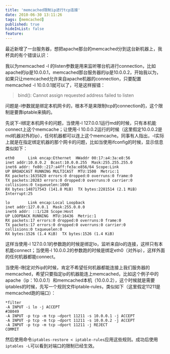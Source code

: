 ```yaml
---
title: 'memcached限制ip进行tcp连接'
date: 2010-06-30 13:11:26
tags: [memcached]
published: true
hideInList: false
feature: 
---
```

最近新增了一台服务器，想把apache那台的memcached分到这台新机器上，我杯具的有个错误认识：

我以为memcached -l 的listen参数是用来监听哪台机进行connection，比如apache的ip是10.0.0.1，memcached那台服务器的ip是10.0.0.2，开始我以为，如果只让memcached允许来自apache机器的connection，只要配置memcached -l 10.0.0.1就可以了，可是这样报错：
<!-- more -->


> bind(): Cannot assign requested address
> failed to listen

问题是-l参数就是绑定本机网卡的，根本不是来限制tcp的connection的，这个限制是要靠iptable来搞的。

先说下-l绑定本机网卡的问题，当使用-l 127.0.0.1运行md的时候，只有本机能connect上这个memcache；让使用-l 10.0.0.2运行的时候（这里假定10.0.0.2是md机器对外的ip），任何机器都可以连上这个memcache。同事有人指出，-l实际上就是在指定绑定机器的那个网卡的问题，比如当使用ifconfig的时候，显示信息类似如下：

```
eth0      Link encap:Ethernet  HWaddr 00:17:a4:3a:e8:56
inet addr:10.0.0.2  Bcast:10.0.0.255  Mask:255.255.255.0
inet6 addr: fe80::217:a4ff:fe3a:e856/64 Scope:Link
UP BROADCAST RUNNING MULTICAST  MTU:1500  Metric:1
RX packets:1635820 errors:0 dropped:0 overruns:0 frame:0
TX packets:20283 errors:0 dropped:0 overruns:0 carrier:0
collisions:0 txqueuelen:1000
RX bytes:148717543 (141.8 MiB)  TX bytes:2281514 (2.1 MiB)
Interrupt:25

lo        Link encap:Local Loopback
inet addr:127.0.0.1  Mask:255.0.0.0
inet6 addr: ::1/128 Scope:Host
UP LOOPBACK RUNNING  MTU:16436  Metric:1
RX packets:17 errors:0 dropped:0 overruns:0 frame:0
TX packets:17 errors:0 dropped:0 overruns:0 carrier:0
collisions:0 txqueuelen:0
RX bytes:1526 (1.4 KiB)  TX bytes:1526 (1.4 KiB)
```

这样当使用-l 127.0.0.1的参数跑的时候是绑定lo，监听来自lo的连接，这样只有本机能connect；当使用-l 10.0.0.2的参数跑的时候是绑定eth0（对外ip），这样外面的任何机器都能connect。

当使用-l制定对外ip的时候，肯定不希望任何机器都能连接上我们服务器的memcached，希望只要指定ip的机器能连上memcached，比如这个例子中的apache（ip：10.0.0.1）和memcached本机（10.0.0.2），这个时候就是需要iptables的时候，先写一个规则文件iptable-rules，类似如下（这里假定11211是memcached跑的端口）：

```
*filter
-A INPUT -i lo -j ACCEPT
#38049
-A INPUT -p tcp -m tcp –dport 11211 -s 10.0.0.1 -j ACCEPT
-A INPUT -p tcp -m tcp –dport 11211 -s 10.0.0.2 -j ACCEPT
-A INPUT -p tcp -m tcp –dport 11211 -j REJECT
COMMIT
```

然后使用命令`iptables-restore < iptable-rules`应用这些规则。成功后使用`iptables -L`可以看到对端口的限制已经生效。
